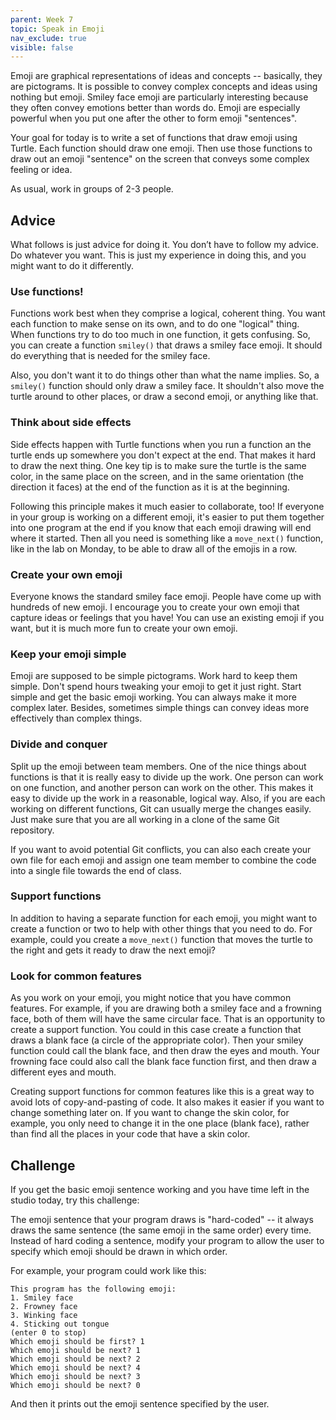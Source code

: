 ```yaml
---
parent: Week 7
topic: Speak in Emoji
nav_exclude: true
visible: false
---
```


Emoji are graphical representations of ideas and concepts -- basically, they are pictograms. It is possible to convey complex concepts and ideas using nothing but emoji. Smiley face emoji are particularly interesting because they often convey emotions better than words do. Emoji are especially powerful when you put one after the other to form emoji "sentences".

Your goal for today is to write a set of functions that draw emoji using Turtle. Each function should draw one emoji. Then use those functions to draw out an emoji "sentence" on the screen that conveys some complex feeling or idea.

As usual, work in groups of 2-3 people.

## Advice

What follows is just advice for doing it. You don’t have to follow my advice. Do whatever you want. This is just my experience in doing this, and you might want to do it differently.

### Use functions!

Functions work best when they comprise a logical, coherent thing. You want each function to make sense on its own, and to do one "logical" thing. When functions try to do too much in one function, it gets confusing. So, you can create a function `smiley()` that draws a smiley face emoji. It should do everything that is needed for the smiley face.

Also, you don't want it to do things other than what the name implies. So, a `smiley()` function should only draw a smiley face. It shouldn't also move the turtle around to other places, or draw a second emoji, or anything like that.

### Think about side effects

Side effects happen with Turtle functions when you run a function an the turtle ends up somewhere you don't expect at the end. That makes it hard to draw the next thing. One key tip is to make sure the turtle is the same color, in the same place on the screen, and in the same orientation (the direction it faces) at the end of the function as it is at the beginning.

Following this principle makes it much easier to collaborate, too! If everyone in your group is working on a different emoji, it's easier to put them together into one program at the end if you know that each emoji drawing will end where it started. Then all you need is something like a `move_next()` function, like in the lab on Monday, to be able to draw all of the emojis in a row.

### Create your own emoji

Everyone knows the standard smiley face emoji. People have come up with hundreds of new emoji. I encourage you to create your own emoji that capture ideas or feelings that you have! You can use an existing emoji if you want, but it is much more fun to create your own emoji.

### Keep your emoji simple

Emoji are supposed to be simple pictograms. Work hard to keep them simple. Don't spend hours tweaking your emoji to get it just right. Start simple and get the basic emoji working. You can always make it more complex later. Besides, sometimes simple things can convey ideas more effectively than complex things.

### Divide and conquer

Split up the emoji between team members. One of the nice things about functions is that it is really easy to divide up the work. One person can work on one function, and another person can work on the other. This makes it easy to divide up the work in a reasonable, logical way. Also, if you are each working on different functions, Git can usually merge the changes easily. Just make sure that you are all working in a clone of the same Git repository.

If you want to avoid potential Git conflicts, you can also each create your own file for each emoji and assign one team member to combine the code into a single file towards the end of class.

### Support functions

In addition to having a separate function for each emoji, you might want to create a function or two to help with other things that you need to do. For example, could you create a `move_next()` function that moves the turtle to the right and gets it ready to draw the next emoji?

### Look for common features

As you work on your emoji, you might notice that you have common features. For example, if you are drawing both a smiley face and a frowning face, both of them will have the same circular face. That is an opportunity to create a support function. You could in this case create a function that draws a blank face (a circle of the appropriate color). Then your smiley function could call the blank face, and then draw the eyes and mouth. Your frowning face could also call the blank face function first, and then draw a different eyes and mouth.  

Creating support functions for common features like this is a great way to avoid lots of copy-and-pasting of code. It also makes it easier if you want to change something later on. If you want to change the skin color, for example, you only need to change it in the one place (blank face), rather than find all the places in your code that have a skin color.

## Challenge

If you get the basic emoji sentence working and you have time left in the studio today, try this challenge:

The emoji sentence that your program draws is "hard-coded" -- it always draws the same sentence (the same emoji in the same order) every time. Instead of hard coding a sentence, modify your program to allow the user to specify which emoji should be drawn in which order.

For example, your program could work like this:
```
This program has the following emoji:
1. Smiley face
2. Frowney face
3. Winking face
4. Sticking out tongue
(enter 0 to stop)
Which emoji should be first? 1
Which emoji should be next? 1
Which emoji should be next? 2
Which emoji should be next? 4
Which emoji should be next? 3
Which emoji should be next? 0
```
And then it prints out the emoji sentence specified by the user.




